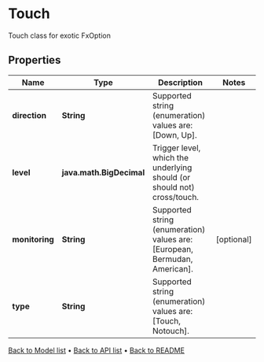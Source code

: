 

# Touch

Touch class for exotic FxOption

## Properties

| Name | Type | Description | Notes |
|------------ | ------------- | ------------- | -------------|
|**direction** | **String** | Supported string (enumeration) values are: [Down, Up]. |  |
|**level** | **java.math.BigDecimal** | Trigger level, which the underlying should (or should not) cross/touch. |  |
|**monitoring** | **String** | Supported string (enumeration) values are: [European, Bermudan, American]. |  [optional] |
|**type** | **String** | Supported string (enumeration) values are: [Touch, Notouch]. |  |



[Back to Model list](../README.md#documentation-for-models) &#8226; [Back to API list](../README.md#documentation-for-api-endpoints) &#8226; [Back to README](../README.md)


